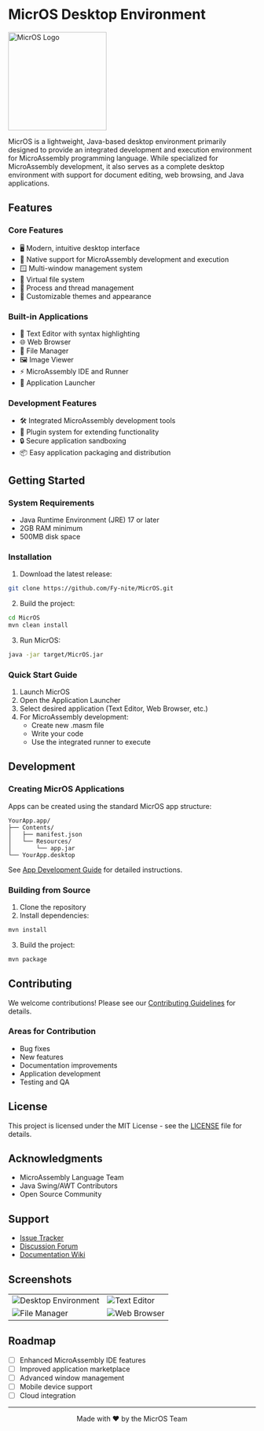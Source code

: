 
# MicrOS Desktop Environment

<img src="path/to/logo.png" width="200" alt="MicrOS Logo">

MicrOS is a lightweight, Java-based desktop environment primarily designed to provide an integrated development and execution environment for MicroAssembly programming language. While specialized for MicroAssembly development, it also serves as a complete desktop environment with support for document editing, web browsing, and Java applications.

## Features

### Core Features
- 🖥️ Modern, intuitive desktop interface
- 🎯 Native support for MicroAssembly development and execution
- 🪟 Multi-window management system
- 📁 Virtual file system
- 🔄 Process and thread management
- 🎨 Customizable themes and appearance

### Built-in Applications
- 📝 Text Editor with syntax highlighting
- 🌐 Web Browser
- 📂 File Manager
- 🖼️ Image Viewer
- ⚡ MicroAssembly IDE and Runner
- 📱 Application Launcher

### Development Features
- 🛠️ Integrated MicroAssembly development tools
- 🔌 Plugin system for extending functionality
- 🔒 Secure application sandboxing
- 📦 Easy application packaging and distribution

## Getting Started

### System Requirements
- Java Runtime Environment (JRE) 17 or later
- 2GB RAM minimum
- 500MB disk space

### Installation

1. Download the latest release:
```bash
git clone https://github.com/Fy-nite/MicrOS.git
```

2. Build the project:
```bash
cd MicrOS
mvn clean install
```

3. Run MicrOS:
```bash
java -jar target/MicrOS.jar
```

### Quick Start Guide

1. Launch MicrOS
2. Open the Application Launcher
3. Select desired application (Text Editor, Web Browser, etc.)
4. For MicroAssembly development:
   - Create new .masm file
   - Write your code
   - Use the integrated runner to execute

## Development

### Creating MicrOS Applications

Apps can be created using the standard MicrOS app structure:

```
YourApp.app/
├── Contents/
│   ├── manifest.json
│   └── Resources/
│       └── app.jar
└── YourApp.desktop
```

See [App Development Guide](docs/apps/development.md) for detailed instructions.

### Building from Source

1. Clone the repository
2. Install dependencies:
```bash
mvn install
```
3. Build the project:
```bash
mvn package
```

## Contributing

We welcome contributions! Please see our [Contributing Guidelines](CONTRIBUTING.md) for details.

### Areas for Contribution
- Bug fixes
- New features
- Documentation improvements
- Application development
- Testing and QA

## License

This project is licensed under the MIT License - see the [LICENSE](LICENSE) file for details.

## Acknowledgments

- MicroAssembly Language Team
- Java Swing/AWT Contributors
- Open Source Community

## Support

- [Issue Tracker](https://github.com/Fy-nite/MicrOS/issues)
- [Discussion Forum](https://github.com/Fy-nite/MicrOS/discussions)
- [Documentation Wiki](https://github.com/Fy-nite/MicrOS/wiki)

## Screenshots

<table>
  <tr>
    <td><img src="docs/images/desktop.png" alt="Desktop Environment"></td>
    <td><img src="docs/images/editor.png" alt="Text Editor"></td>
  </tr>
  <tr>
    <td><img src="docs/images/file-manager.png" alt="File Manager"></td>
    <td><img src="docs/images/browser.png" alt="Web Browser"></td>
  </tr>
</table>

## Roadmap

- [ ] Enhanced MicroAssembly IDE features
- [ ] Improved application marketplace
- [ ] Advanced window management
- [ ] Mobile device support
- [ ] Cloud integration

---

<p align="center">Made with ❤️ by the MicrOS Team</p>
